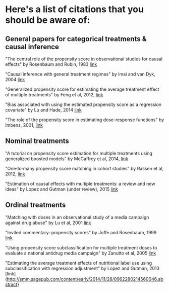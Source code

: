# Here's a list of citations that you should be aware of:

## General papers for categorical treatments \& causal inference

"The central role of the propensity score in observational studies for causal effects" by Rosenbaum and Rubin, 1983 [link](http://biomet.oxfordjournals.org/content/70/1/41.short)

"Causal inference with general treatment regimes" by Imai and van Dyk, 2004 [link](http://amstat.tandfonline.com/doi/abs/10.1198/016214504000001187)

"Generalized propensity score for estimating the average treatment effect of multiple treatments" by Feng et al, 2012, [link](http://onlinelibrary.wiley.com/doi/10.1002/sim.4168/abstract)

"Bias associated with using the estimated propensity score as a regression covariate" by Lu and Hade, 2014 [link](http://onlinelibrary.wiley.com/doi/10.1002/sim.5884/abstract;jsessionid=D6798A6FE2A434730F9B75EE17BE199B.f02t02)

"The role of the propensity score in estimating dose-response functions" by Imbens, 2001, [link](http://biomet.oxfordjournals.org/content/87/3/706.short)


## Nominal treatments

"A tutorial on propensity score estimation for multiple treatments using generalized boosted models" by McCaffrey et al, 2014, [link](http://onlinelibrary.wiley.com/doi/10.1002/sim.5753/abstract)

"One‐to‐many propensity score matching in cohort studies" by Rassen et al, 2012, [link](http://onlinelibrary.wiley.com/doi/10.1002/pds.3263/full)

"Estimation of causal effects with multiple treatments: a review and new ideas" by Lopez and Gutman (under review), 2015 [link](https://statsbylopez.files.wordpress.com/2013/08/multipletreatments_lopez_gutman.pdf)


## Ordinal treatments

"Matching with doses in an observational study of a media campaign against drug abuse" by Lu et al, 2001 [link](http://www.tandfonline.com/doi/abs/10.1198/016214501753381896)

"Invited commentary: propensity scores" by Joffe and Rosenbaum, 1999 [link](http://aje.oxfordjournals.org/content/150/4/327.short)

"Using propensity score subclassification for multiple treatment doses to evaluate a national antidrug media campaign" by Zanutto et al, 2005 [link](http://jeb.sagepub.com/content/30/1/59.short)

"Estimating the average treatment effects of nutritional label use using subclassification with regression adjustment" by Lopez and Gutman, 2013 [link](http://smm.sagepub.com/content/early/2014/11/28/0962280214560046.abstract}


